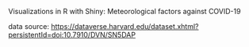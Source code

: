 Visualizations in R with Shiny: Meteorological factors against COVID-19

data source: https://dataverse.harvard.edu/dataset.xhtml?persistentId=doi:10.7910/DVN/SN5DAP
